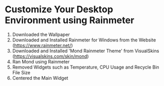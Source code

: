 # **Customize Your Desktop Environment using Rainmeter**

1. Downloaded the Wallpaper
2. Downloaded and Installed Rainmeter for Windows from the Website (https://www.rainmeter.net/)
3. Downloaded and Installed 'Mond Rainmeter Theme' from VisualSkins (https://visualskins.com/skin/mond)
4. Ran Mond using Rainmeter
5. Removed Widgets such as Temperature, CPU Usage and Recycle Bin File Size
6. Centered the Main Widget
